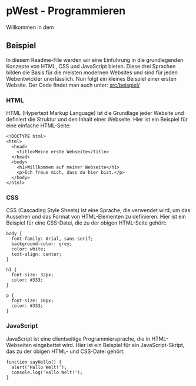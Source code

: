 # pWest - Programmieren

Willkommen in dem 


## Beispiel

In diesem Readme-File werden wir eine Einführung in die grundlegenden Konzepte von HTML, CSS und JavaScript bieten. Diese drei Sprachen bilden die Basis für die meisten modernen Websites und sind für jeden Webentwickler unerlässlich.
Nun folgt ein kleines Beispiel einer ersten Website. Der Code findet man auch unter: [src/beispiel/](./src/beispiel/)

### HTML

HTML (Hypertext Markup Language) ist die Grundlage jeder Website und definiert die Struktur und den Inhalt einer Webseite. Hier ist ein Beispiel für eine einfache HTML-Seite:

```
<!DOCTYPE html>
<html>
  <head>
    <title>Meine erste Webseite</title>
  </head>
  <body>
    <h1>Willkommen auf meiner Webseite</h1>
    <p>Ich freue mich, dass du hier bist.</p>
  </body>
</html>
```

### CSS

CSS (Cascading Style Sheets) ist eine Sprache, die verwendet wird, um das Aussehen und das Format von HTML-Elementen zu definieren. Hier ist ein Beispiel für eine CSS-Datei, die zu der obigen HTML-Seite gehört:

```
body {
  font-family: Arial, sans-serif;
  background-color: grey;
  color: white;
  text-align: center;
}

h1 {
  font-size: 32px;
  color: #333;
}

p {
  font-size: 16px;
  color: #333;
}
```

### JavaScript

JavaScript ist eine clientseitige Programmiersprache, die in HTML-Webseiten eingebettet wird. Hier ist ein Beispiel für ein JavaScript-Skript, das zu der obigen HTML- und CSS-Datei gehört:

```
function sayHello() {
  alert('Hallo Welt!');
  console.log('Hallo Welt!');
}
```

